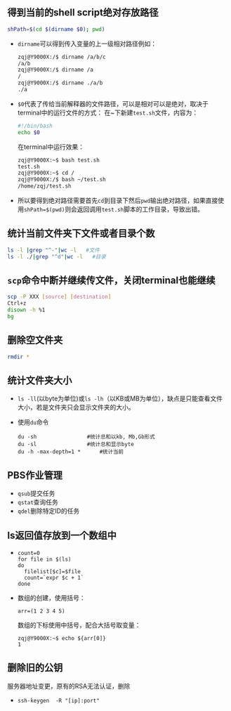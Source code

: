 ## 得到当前的shell script绝对存放路径

```bash
shPath=$(cd $(dirname $0); pwd)
```

* `dirname`可以得到传入变量的上一级相对路径例如：

  ```bash
  zqj@Y9000X:/$ dirname /a/b/c
  /a/b
  zqj@Y9000X:/$ dirname /a
  /
  zqj@Y9000X:/$ dirname ./a/b
  ./a
  ```

* `$0`代表了传给当前解释器的文件路径，可以是相对可以是绝对，取决于terminal中的运行文件的方式：
在~下新建`test.sh`文件，内容为：
  
  ```bash
  #!/bin/bash
  echo $0
  ```
  
  在terminal中运行效果：
  
  ```bash
  zqj@Y9000X:~$ bash test.sh
  test.sh
  zqj@Y9000X:~$ cd /
  zqj@Y9000X:/$ bash ~/test.sh
  /home/zqj/test.sh
  ```
  
* 所以要得到绝对路径需要首先`cd`到目录下然后`pwd`输出绝对路径，如果直接使用`shPath=$(pwd)`则会返回调用`test.sh`脚本的工作目录，导致出错。

## 统计当前文件夹下文件或者目录个数

```bash
ls -l |grep "^-"|wc -l   #文件
ls -l ./|grep "^d"|wc -l   #目录
```



## `scp`命令中断并继续传文件，关闭terminal也能继续

```bash
scp -P XXX [source] [destination]
Ctrl+z
disown -h %1
bg
```



## 删除空文件夹

```bash
rmdir *
```



## 统计文件夹大小

* `ls -ll`(以byte为单位)或`ls -lh`（以KB或MB为单位），缺点是只能查看文件大小，若是文件夹只会显示文件夹的大小。

* 使用`du`命令

  ```
  du -sh  				#统计总和以kb, Mb,Gb形式
  du -sl  				#统计总和显示byte
  du -h -max-depth=1 *  	#统计当前
  ```

  

## PBS作业管理

* `qsub`提交任务
* `qstat`查询任务
* `qdel`删除特定ID的任务



## ls返回值存放到一个数组中

* ```shell
  count=0
  for file in $(ls)
  do
    filelist[$c]=$file
    count=`expr $c + 1`
  done
  ```

* 数组的创建，使用括号：

  ```shell
  arr=(1 2 3 4 5)
  ```

  数组的下标使用中括号，配合大括号取变量：

  ```shell
  zqj@Y9000X:~$ echo ${arr[0]}
  1
  ```



## 删除旧的公钥

服务器地址变更，原有的RSA无法认证，删除

* ```shell
  ssh-keygen  -R "[ip]:port"
  ```

  